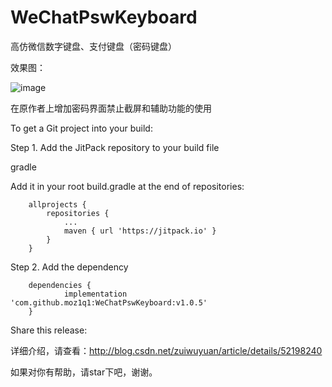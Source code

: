 # WeChatPswKeyboard
高仿微信数字键盘、支付键盘（密码键盘）

效果图：

![image](https://github.com/zuiwuyuan/WeChatPswKeyboard/blob/master/imgs/img.gif)

在原作者上增加密码界面禁止截屏和辅助功能的使用

To get a Git project into your build:

Step 1. Add the JitPack repository to your build file

gradle

Add it in your root build.gradle at the end of repositories:
```
	allprojects {
		repositories {
			...
			maven { url 'https://jitpack.io' }
		}
	}
```

Step 2. Add the dependency

```
	dependencies {
	        implementation 'com.github.moz1q1:WeChatPswKeyboard:v1.0.5'
	}
```

Share this release:


详细介绍，请查看：http://blog.csdn.net/zuiwuyuan/article/details/52198240

如果对你有帮助，请star下吧，谢谢。

